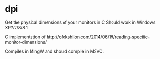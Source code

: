# dpi
Get the physical dimensions of your monitors in C
Should work in Windows XP?/7/8/8.1

C implementation of
http://ofekshilon.com/2014/06/19/reading-specific-monitor-dimensions/

Compiles in MingW and should compile in MSVC.
